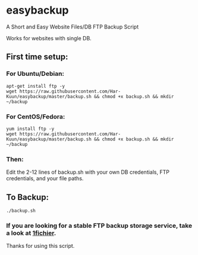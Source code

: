 # easybackup
A Short and Easy Website Files/DB FTP Backup Script

Works for websites with single DB.

## First time setup:

### For Ubuntu/Debian:
```
apt-get install ftp -y
wget https://raw.githubusercontent.com/Har-Kuun/easybackup/master/backup.sh && chmod +x backup.sh && mkdir ~/backup
```
### For CentOS/Fedora:
```
yum install ftp -y
wget https://raw.githubusercontent.com/Har-Kuun/easybackup/master/backup.sh && chmod +x backup.sh && mkdir ~/backup
```

### Then:
Edit the 2-12 lines of backup.sh with your own DB credentials, FTP credentials, and your file paths.

## To Backup:
```./backup.sh```

### If you are looking for a stable FTP backup storage service, take a look at [1fichier](https://1fichier.com/?af=2896848).

Thanks for using this script.
